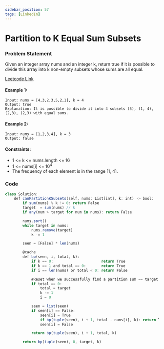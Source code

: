 ```yaml
---
sidebar_position: 57
tags: [LinkedIn]
---
```


# Partition to K Equal Sum Subsets

### Problem Statement

Given an integer array nums and an integer k, return true if it is possible to divide this array into k non-empty subsets whose sums are all equal.

[Leetcode Link](https://leetcode.com/problems/partition-to-k-equal-sum-subsets/)

#### Example 1:

```
Input: nums = [4,3,2,3,5,2,1], k = 4
Output: true
Explanation: It is possible to divide it into 4 subsets (5), (1, 4), (2,3), (2,3) with equal sums.
```

#### Example 2:
```
Input: nums = [1,2,3,4], k = 3
Output: false
```

#### Constraints:

- 1 <= k <= nums.length <= 16
- 1 <= nums[i] <= 10<sup>4</sup>
- The frequency of each element is in the range [1, 4].

### Code

```jsx title="Python"
class Solution:
    def canPartitionKSubsets(self, nums: List[int], k: int) -> bool:
        if sum(nums) % k != 0: return False
        target  = sum(nums) // k
        if any(num > target for num in nums): return False

        nums.sort()
        while target in nums:
            nums.remove(target)
            k -= 1

        seen = [False] * len(nums)

        @cache
        def bp(seen, i, total, k):
            if k == 0:                      return True
            if k == 1 and total == 0:       return True
            if i == len(nums) or total < 0: return False

            #Reset when we successfully find a partition sum == target
            if total == 0: 
                total = target
                k -= 1
                i = 0

            seen = list(seen)
            if seen[i] == False:
                seen[i] = True
                if bp(tuple(seen), i + 1, total - nums[i], k): return True
                seen[i] = False

            return bp(tuple(seen), i + 1, total, k) 

        return bp(tuple(seen), 0, target, k)
```